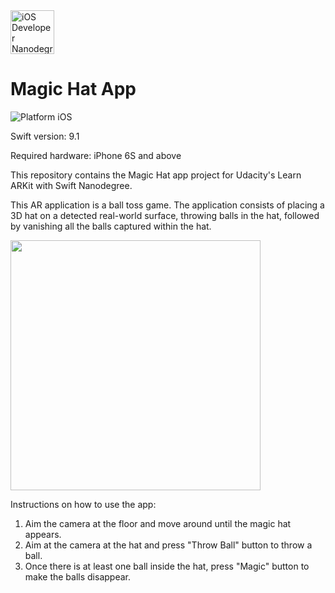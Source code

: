 <img src="https://s3-us-west-1.amazonaws.com/udacity-content/degrees/catalog-images/nd003.png" alt="iOS Developer Nanodegree logo" height="70" >

# Magic Hat App

![Platform iOS](https://img.shields.io/badge/nanodegree-iOS-blue.svg)

Swift version: 9.1

Required hardware: iPhone 6S and above

This repository contains the Magic Hat app project for Udacity's Learn ARKit with Swift Nanodegree.

This AR application is a ball toss game. The application consists of placing a 3D hat on a detected real-world surface, throwing balls in the hat, followed by vanishing all the balls captured within the hat.

<img src="https://github.com/jnnfrliu33/Magic-Hat/blob/master/Screenshot.PNG" height="400">

Instructions on how to use the app:

1. Aim the camera at the floor and move around until the magic hat appears.
2. Aim at the camera at the hat and press "Throw Ball" button to throw a ball.
3. Once there is at least one ball inside the hat, press "Magic" button to make the balls disappear.
